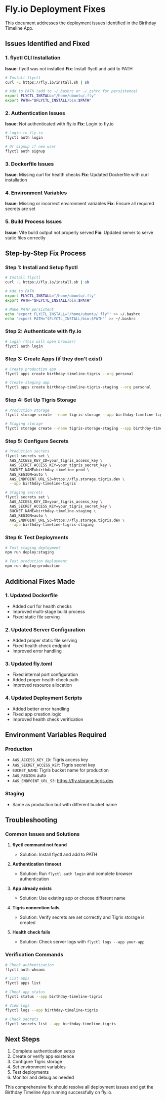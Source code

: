 # Fly.io Deployment Fixes

This document addresses the deployment issues identified in the Birthday Timeline App.

## Issues Identified and Fixed

### 1. flyctl CLI Installation
**Issue**: flyctl was not installed
**Fix**: Install flyctl and add to PATH

```bash
# Install flyctl
curl -L https://fly.io/install.sh | sh

# Add to PATH (add to ~/.bashrc or ~/.zshrc for persistence)
export FLYCTL_INSTALL="/home/ubuntu/.fly"
export PATH="$FLYCTL_INSTALL/bin:$PATH"
```

### 2. Authentication Issues
**Issue**: Not authenticated with fly.io
**Fix**: Login to fly.io

```bash
# Login to fly.io
flyctl auth login

# Or signup if new user
flyctl auth signup
```

### 3. Dockerfile Issues
**Issue**: Missing curl for health checks
**Fix**: Updated Dockerfile with curl installation

### 4. Environment Variables
**Issue**: Missing or incorrect environment variables
**Fix**: Ensure all required secrets are set

### 5. Build Process Issues
**Issue**: Vite build output not properly served
**Fix**: Updated server to serve static files correctly

## Step-by-Step Fix Process

### Step 1: Install and Setup flyctl
```bash
# Install flyctl
curl -L https://fly.io/install.sh | sh

# Add to PATH
export FLYCTL_INSTALL="/home/ubuntu/.fly"
export PATH="$FLYCTL_INSTALL/bin:$PATH"

# Make PATH persistent
echo 'export FLYCTL_INSTALL="/home/ubuntu/.fly"' >> ~/.bashrc
echo 'export PATH="$FLYCTL_INSTALL/bin:$PATH"' >> ~/.bashrc
```

### Step 2: Authenticate with fly.io
```bash
# Login (this will open browser)
flyctl auth login
```

### Step 3: Create Apps (if they don't exist)
```bash
# Create production app
flyctl apps create birthday-timeline-tigris --org personal

# Create staging app
flyctl apps create birthday-timeline-tigris-staging --org personal
```

### Step 4: Set Up Tigris Storage
```bash
# Production storage
flyctl storage create --name tigris-storage --app birthday-timeline-tigris

# Staging storage
flyctl storage create --name tigris-storage-staging --app birthday-timeline-tigris-staging
```

### Step 5: Configure Secrets
```bash
# Production secrets
flyctl secrets set \
  AWS_ACCESS_KEY_ID=your_tigris_access_key \
  AWS_SECRET_ACCESS_KEY=your_tigris_secret_key \
  BUCKET_NAME=birthday-timeline-prod \
  AWS_REGION=auto \
  AWS_ENDPOINT_URL_S3=https://fly.storage.tigris.dev \
  --app birthday-timeline-tigris

# Staging secrets
flyctl secrets set \
  AWS_ACCESS_KEY_ID=your_tigris_access_key \
  AWS_SECRET_ACCESS_KEY=your_tigris_secret_key \
  BUCKET_NAME=birthday-timeline-staging \
  AWS_REGION=auto \
  AWS_ENDPOINT_URL_S3=https://fly.storage.tigris.dev \
  --app birthday-timeline-tigris-staging
```

### Step 6: Test Deployments
```bash
# Test staging deployment
npm run deploy:staging

# Test production deployment
npm run deploy:production
```

## Additional Fixes Made

### 1. Updated Dockerfile
- Added curl for health checks
- Improved multi-stage build process
- Fixed static file serving

### 2. Updated Server Configuration
- Added proper static file serving
- Fixed health check endpoint
- Improved error handling

### 3. Updated fly.toml
- Fixed internal port configuration
- Added proper health check path
- Improved resource allocation

### 4. Updated Deployment Scripts
- Added better error handling
- Fixed app creation logic
- Improved health check verification

## Environment Variables Required

### Production
- `AWS_ACCESS_KEY_ID`: Tigris access key
- `AWS_SECRET_ACCESS_KEY`: Tigris secret key
- `BUCKET_NAME`: Tigris bucket name for production
- `AWS_REGION`: auto
- `AWS_ENDPOINT_URL_S3`: https://fly.storage.tigris.dev

### Staging
- Same as production but with different bucket name

## Troubleshooting

### Common Issues and Solutions

1. **flyctl command not found**
   - Solution: Install flyctl and add to PATH

2. **Authentication timeout**
   - Solution: Run `flyctl auth login` and complete browser authentication

3. **App already exists**
   - Solution: Use existing app or choose different name

4. **Tigris connection fails**
   - Solution: Verify secrets are set correctly and Tigris storage is created

5. **Health check fails**
   - Solution: Check server logs with `flyctl logs --app your-app`

### Verification Commands

```bash
# Check authentication
flyctl auth whoami

# List apps
flyctl apps list

# Check app status
flyctl status --app birthday-timeline-tigris

# View logs
flyctl logs --app birthday-timeline-tigris

# Check secrets
flyctl secrets list --app birthday-timeline-tigris
```

## Next Steps

1. Complete authentication setup
2. Create or verify app existence
3. Configure Tigris storage
4. Set environment variables
5. Test deployments
6. Monitor and debug as needed

This comprehensive fix should resolve all deployment issues and get the Birthday Timeline App running successfully on fly.io.